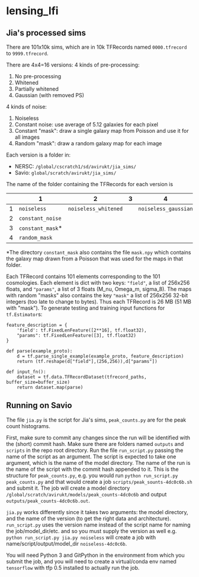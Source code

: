 # lensing_lfi

## Jia's processed sims

There are 101x10k sims, which are in 10k TFRecords named `0000.tfrecord` to `9999.tfrecord`. 

There are 4x4=16 versions: 
4 kinds of pre-processing:

1. No pre-processing
2. Whitened
3. Partially whitened
4. Gaussian (with removed PS)

4 kinds of noise:

1. Noiseless
2. Constant noise: use average of 5.12 galaxies for each pixel
3. Constant "mask": draw a single galaxy map from Poisson and use it for all images
4. Random "mask": draw a random galaxy map for each image

Each version is a folder in:
- NERSC: `/global/cscratch1/sd/avirukt/jia_sims/`
- Savio: `global/scratch/avirukt/jia_sims/`

The name of the folder containing the TFRecords for each version is 

||1|2|3|4|
|---|---|---|---|---|
|1|`noiseless`|`noiseless_whitened`||`noiseless_gaussian`|
|2|`constant_noise`||||
|3|`constant_mask`\*||||
|4|`random_mask`||||

\*The directory `constant_mask` also contains the file `mask.npy` which contains the galaxy map drawn from a Poisson that was used for the maps in that folder.

Each TFRecord contains 101 elements corresponding to the 101 cosmologies. Each element is dict with two keys: `"field"`, a list of 256x256 floats, and `"params"`, a list of 3 floats (M_nu, Omega_m, sigma_8). The maps with random "masks" also contains the key `"mask"` a list of 256x256 32-bit integers (too late to change to bytes). Thus each TFRecord is 26 MB (51 MB with "mask"). To generate testing and training input functions for `tf.Estimator`s:

```
feature_description = {
    'field': tf.FixedLenFeature([2**16], tf.float32),
    "params": tf.FixedLenFeature([3], tf.float32)
}

def parse(example_proto):
    d = tf.parse_single_example(example_proto, feature_description)
    return (tf.reshape(d["field"],(256,256)),d["params"])

def input_fn():
    dataset = tf.data.TFRecordDataset(tfrecord_paths, buffer_size=buffer_size)
    return dataset.map(parse)
```


## Running on Savio

The file `jia.py` is the script for Jia's sims, `peak_counts.py` are for the peak count histograms. 

First, make sure to commit any changes since the run will be identified with the (short) commit hash. Make sure there are folders named `outputs` and `scripts` in the repo root directory. Run the file `run_script.py` passing the name of the script as an argument. The script is expected to take one argument, which is the name of the model directory. The name of the run is the name of the script with the commit hash appended to it. This is the structure for `peak_counts.py`, e.g. you would run `python run_script.py peak_counts.py` and that would create a job `scripts/peak_sounts-4dc0c6b.sh` and submit it. The job will create a model directory `/global/scratch/avirukt/models/peak_counts-4dc0c6b` and output `outputs/peak_counts-4dc0c6b.out`. 

`jia.py` works differently since it takes two arguments: the model directory, and the name of the version (to get the right data and architecture). `run_script.py` uses the version name instead of the script name for naming the job/model_dir/etc. and so you must supply the version as well e.g. `python run_script.py jia.py noiseless` will create a job with name/script/output/model_dir `noiseless-4dc0c6b`. 

You will need Python 3 and GitPython in the environment from which you submit the job, and you will need to create a virtual/conda env named `tensorflow` with tfp 0.5 installed to actually run the job.